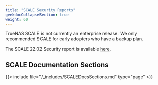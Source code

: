 ```yaml
---
title: "SCALE Security Reports"
geekdocCollapseSection: true
weight: 60
---
```


TrueNAS SCALE is not currently an enterprise release. We only recommended SCALE for early adopters who have a backup plan.

The SCALE 22.02 Security report is available [here](https://security.truenas.com/products/truenas-scale-22.02/).

## SCALE Documentation Sections

{{< include file="/_includes/SCALEDocsSections.md" type="page" >}}
